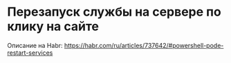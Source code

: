 # Перезапуск службы на сервере по клику на сайте

Описание на Habr: https://habr.com/ru/articles/737642/#powershell-pode-restart-services
